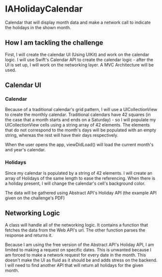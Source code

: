 # IAHolidayCalendar
Calendar that will display month data and make a network call to indicate the holidays in the shown month.

## How I am tackling the challenge
First, I will create the calendar UI (Using UIKit) and work on the calendar logic. I will use Swift's Calendar API to create the calendar logic - after the UI is set up, I will work on the networking layer. A MVC Architecture will be used.

## Calendar UI
### Calendar 
Because of a traditional calendar's grid pattern, I will use a UICollectionView to create the monthly calendar. Traditional calendars have 42 squares (in the case that a month starts and ends on a Saturday) - so I will populate my UICollectionView cells using a string array of 42 elements. The elements that do not correspond to the month's days will be populated with an empty string, whereas the rest will have their days respectively.

When the user opens the app, viewDidLoad() will load the current month's and year's calendar.

### Holidays
Since my calendar is populated by a string of 42 elements. I will create an array of Holidays of the same length to ease the referencing. When there is a holiday present, I will change the calendar's cell's background color.

The data will be gathered using Abstract API's Holiday API (the example API given on the challenge's PDF)



## Networking Logic
A class will handle all of the networking logic. It contains a function that fetches the data from the Web API's url. The other function parses the response and returns it.

Because I am using the free version of the Abstract API's Holiday API, I am limited to making a request on specific dates. This is unwanted because I am forced to make a network request for every date in the month. This doesn't make the UI as fluid as it should be and adds stress on the backend. I will need to find another API that will return all holidays for the given month.
